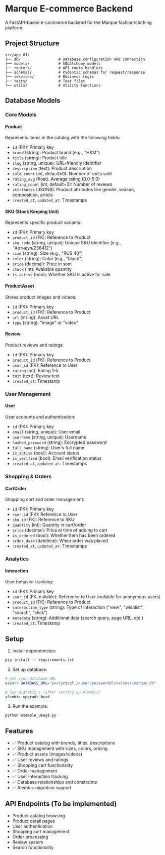 # Marque E-commerce Backend

A FastAPI-based e-commerce backend for the Marque fashion/clothing platform.

## Project Structure

```
src/app_01/
├── db/                 # Database configuration and connection
├── models/             # SQLAlchemy models
├── routers/            # API route handlers
├── schemas/            # Pydantic schemas for request/response
├── services/           # Business logic
├── tests/              # Test files
└── utils/              # Utility functions
```

## Database Models

### Core Models

#### Product

Represents items in the catalog with the following fields:

- `id` (PK): Primary key
- `brand` (string): Product brand (e.g., "H&M")
- `title` (string): Product title
- `slug` (string, unique): URL-friendly identifier
- `description` (text): Product description
- `sold_count` (int, default=0): Number of units sold
- `rating_avg` (float): Average rating (0.0-5.0)
- `rating_count` (int, default=0): Number of reviews
- `attributes` (JSONB): Product attributes like gender, season, composition, article
- `created_at`, `updated_at`: Timestamps

#### SKU (Stock Keeping Unit)

Represents specific product variants:

- `id` (PK): Primary key
- `product_id` (FK): Reference to Product
- `sku_code` (string, unique): Unique SKU identifier (e.g., "Артикул/236412")
- `size` (string): Size (e.g., "RUS 40")
- `color` (string): Color (e.g., "black")
- `price` (decimal): Price in som
- `stock` (int): Available quantity
- `is_active` (bool): Whether SKU is active for sale

#### ProductAsset

Stores product images and videos:

- `id` (PK): Primary key
- `product_id` (FK): Reference to Product
- `url` (string): Asset URL
- `type` (string): "image" or "video"

#### Review

Product reviews and ratings:

- `id` (PK): Primary key
- `product_id` (FK): Reference to Product
- `user_id` (FK): Reference to User
- `rating` (int): Rating 1-5
- `text` (text): Review text
- `created_at`: Timestamp

### User Management

#### User

User accounts and authentication:

- `id` (PK): Primary key
- `email` (string, unique): User email
- `username` (string, unique): Username
- `hashed_password` (string): Encrypted password
- `full_name` (string): User's full name
- `is_active` (bool): Account status
- `is_verified` (bool): Email verification status
- `created_at`, `updated_at`: Timestamps

### Shopping & Orders

#### CartOrder

Shopping cart and order management:

- `id` (PK): Primary key
- `user_id` (FK): Reference to User
- `sku_id` (FK): Reference to SKU
- `quantity` (int): Quantity in cart/order
- `price` (decimal): Price at time of adding to cart
- `is_ordered` (bool): Whether item has been ordered
- `order_date` (datetime): When order was placed
- `created_at`, `updated_at`: Timestamps

### Analytics

#### Interaction

User behavior tracking:

- `id` (PK): Primary key
- `user_id` (FK, nullable): Reference to User (nullable for anonymous users)
- `product_id` (FK): Reference to Product
- `interaction_type` (string): Type of interaction ("view", "wishlist", "search", "click")
- `metadata` (string): Additional data (search query, page URL, etc.)
- `created_at`: Timestamp

## Setup

1. Install dependencies:

```bash
pip install -r requirements.txt
```

2. Set up database:

```bash
# Set your database URL
export DATABASE_URL="postgresql://user:password@localhost/marque_db"

# Run migrations (after setting up Alembic)
alembic upgrade head
```

3. Run the example:

```bash
python example_usage.py
```

## Features

- ✅ Product catalog with brands, titles, descriptions
- ✅ SKU management with sizes, colors, pricing
- ✅ Product assets (images/videos)
- ✅ User reviews and ratings
- ✅ Shopping cart functionality
- ✅ Order management
- ✅ User interaction tracking
- ✅ Database relationships and constraints
- ✅ Alembic migration support

## API Endpoints (To be implemented)

- Product catalog browsing
- Product detail pages
- User authentication
- Shopping cart management
- Order processing
- Review system
- Search functionality
